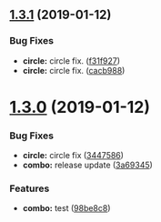 ## [1.3.1](https://github.com/gideonelazar/angularry/compare/v1.3.0...v1.3.1) (2019-01-12)


### Bug Fixes

* **circle:** circle fix. ([f31f927](https://github.com/gideonelazar/angularry/commit/f31f927))
* **circle:** circle fix. ([cacb988](https://github.com/gideonelazar/angularry/commit/cacb988))

# [1.3.0](https://github.com/gideonelazar/angularry/compare/v1.2.3...v1.3.0) (2019-01-12)


### Bug Fixes

* **circle:** circle fix ([3447586](https://github.com/gideonelazar/angularry/commit/3447586))
* **combo:** release update ([3a69345](https://github.com/gideonelazar/angularry/commit/3a69345))


### Features

* **combo:** test ([98be8c8](https://github.com/gideonelazar/angularry/commit/98be8c8))
